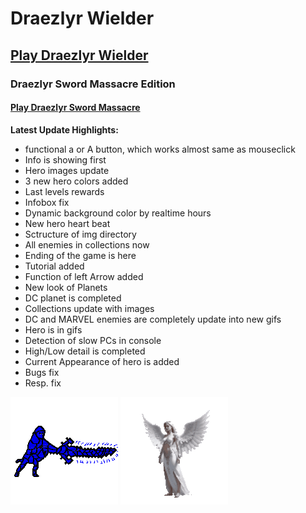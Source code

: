 # Draezlyr Wielder

## [Play Draezlyr Wielder](https://deesdav.github.io/draezlyr-wielder/)

### Draezlyr Sword Massacre Edition

#### [Play Draezlyr Sword Massacre](https://deesdav.github.io/draezlyr/)

**Latest Update Highlights:**

- functional a or A button, which works almost same as mouseclick
- Info is showing first
- Hero images update
- 3 new hero colors added
- Last levels rewards
- Infobox fix
- Dynamic background color by realtime hours
- New hero heart beat
- Sctructure of img directory 
- All enemies in collections now
- Ending of the game is here
- Tutorial added
- Function of left Arrow added
- New look of Planets
- DC planet is completed
- Collections update with images
- DC and MARVEL enemies are completely update into new gifs
- Hero is in gifs
- Detection of slow PCs in console
- High/Low detail is completed
- Current Appearance of hero is added
- Bugs fix
- Resp. fix

![alt text](res/img/allHeroesView.gif) ![alt text](res/img/allEnemiesView.gif)

